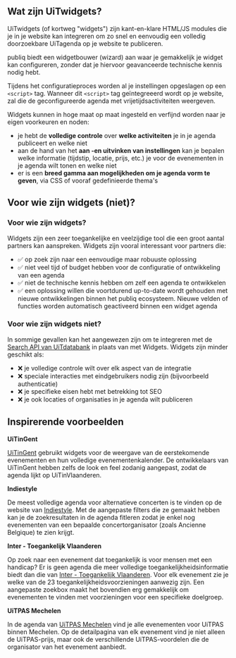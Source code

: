 ## Wat zijn UiTwidgets?

UiTwidgets (of kortweg "widgets") zijn kant-en-klare HTML/JS modules die je in je website kan integreren om zo snel en eenvoudig een volledig doorzoekbare UiTagenda op je website te publiceren.

publiq biedt een widgetbouwer (wizard) aan waar je gemakkelijk je widget kan configureren, zonder dat je hiervoor geavanceerde technische kennis nodig hebt.

Tijdens het configuratieproces worden al je instellingen opgeslagen op een `<script>` tag. Wanneer dit `<script>` tag geïntegreeerd wordt op je website, zal die de geconfigureerde agenda met vrijetijdsactiviteiten weergeven.

Widgets kunnen in hoge maat op maat ingesteld en verfijnd worden naar je eigen voorkeuren en noden:

* je hebt de **volledige controle** over **welke activiteiten** je in je agenda publiceert en welke niet
* aan de hand van het **aan -en uitvinken van instellingen** kan je bepalen welke informatie (tijdstip, locatie, prijs, etc.) je voor de evenementen in je agenda wilt tonen en welke niet
* er is een **breed gamma aan mogelijkheden om je agenda vorm te geven**, via CSS of vooraf gedefinieerde thema's

## Voor wie zijn widgets (niet)?

### Voor wie zijn widgets?

Widgets zijn een zeer toegankelijke en veelzijdige tool die een groot aantal partners kan aanspreken. Widgets zijn vooral interessant voor partners die:

* ✅ op zoek zijn naar een eenvoudige maar robuuste oplossing
* ✅ niet veel tijd of budget hebben voor de configuratie of ontwikkeling van een agenda
* ✅ niet de technische kennis hebben om zelf een agenda te ontwikkelen
* ✅ een oplossing willen die voortdurend up-to-date wordt gehouden met nieuwe ontwikkelingen binnen het publiq ecosysteem. Nieuwe velden of functies worden automatisch geactiveerd binnen een widget agenda

### Voor wie zijn widgets niet?

In sommige gevallen kan het aangewezen zijn om te integreren met de [Search API van UiTdatabank](https://docs.publiq.be/docs/uitdatabank/87dec20235b44-search-api) in plaats van met Widgets. Widgets zijn minder geschikt als:

* ❌ je volledige controle wilt over elk aspect van de integratie
* ❌ speciale interacties met eindgebruikers nodig zijn (bijvoorbeeld authenticatie)
* ❌ je specifieke eisen hebt met betrekking tot SEO
* ❌ je ook locaties of organisaties in je agenda wilt publiceren

## Inspirerende voorbeelden

**UiTinGent**

[UiTinGent](https://stad.gent/nl/uit-in-gent) gebruikt widgets voor de weergave van de eerstekomende evenementen en hun volledige evenementenkalender. De ontwikkelaars van UiTinGent hebben zelfs de look en feel zodanig aangepast, zodat de agenda lijkt op UiTinVlaanderen.

**Indiestyle**

De meest volledige agenda voor alternatieve concerten is te vinden op de website van [Indiestyle](https://www.indiestyle.be/agenda). Met de aangepaste filters die ze gemaakt hebben kan je de zoekresultaten in de agenda fitleren zodat je enkel nog evenementen van een bepaalde concertorganisator (zoals Ancienne Belgique) te zien krijgt.

**Inter - Toegankelijk Vlaanderen**

Op zoek naar een evenement dat toegankelijk is voor mensen met een handicap? Er is geen agenda die meer volledige toegankelijkheidsinformatie biedt dan die van [Inter - Toegankelijk Vlaanderen](https://www.vlaanderen.be/inter/meedoen-aan-een-toegankelijke-samenleving/agenda-toegankelijke-evenementen/toegankelijke-evenementen-op-uit-in-vlaanderen). Voor elk evenement zie je welke van de 23 toegankelijkheidsvoorzieningen aanwezig zijn. Een aangepaste zoekbox maakt het bovendien erg gemakkelijk om evenementen te vinden met voorzieningen voor een specifieke doelgroep.

**UiTPAS Mechelen**

In de agenda van [UiTPAS Mechelen](https://uitin.mechelen.be/uitpas-activiteiten) vind je alle evenementen voor UiTPAS binnen Mechelen. Op de detailpagina van elk evenement vind je niet alleen de UiTPAS-prijs, maar ook de verschillende UiTPAS-voordelen die de organisator van het evenement aanbiedt.

